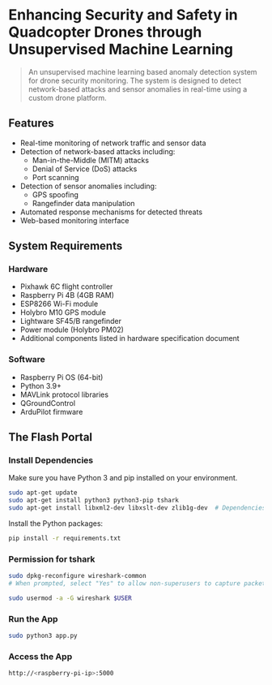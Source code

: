 # Enhancing Security and Safety in Quadcopter Drones through Unsupervised Machine Learning

> An unsupervised machine learning based anomaly detection system for drone security monitoring. The system is designed to detect network-based attacks and sensor anomalies in real-time using a custom drone platform.

## Features

- Real-time monitoring of network traffic and sensor data
- Detection of network-based attacks including:
  - Man-in-the-Middle (MITM) attacks
  - Denial of Service (DoS) attacks
  - Port scanning
- Detection of sensor anomalies including:
  - GPS spoofing
  - Rangefinder data manipulation
- Automated response mechanisms for detected threats
- Web-based monitoring interface

## System Requirements

### Hardware

- Pixhawk 6C flight controller
- Raspberry Pi 4B (4GB RAM)
- ESP8266 Wi-Fi module
- Holybro M10 GPS module
- Lightware SF45/B rangefinder
- Power module (Holybro PM02)
- Additional components listed in hardware specification document

### Software

- Raspberry Pi OS (64-bit)
- Python 3.9+
- MAVLink protocol libraries
- QGroundControl
- ArduPilot firmware

## The Flash Portal

### Install Dependencies

Make sure you have Python 3 and pip installed on your environment.

```bash
sudo apt-get update
sudo apt-get install python3 python3-pip tshark
sudo apt-get install libxml2-dev libxslt-dev zlib1g-dev  # Dependencies for pyshark
```

Install the Python packages:

```bash
pip install -r requirements.txt
```

### Permission for tshark

```bash
sudo dpkg-reconfigure wireshark-common
# When prompted, select "Yes" to allow non-superusers to capture packets.

sudo usermod -a -G wireshark $USER
```

### Run the App

```bash
sudo python3 app.py
```

### Access the App

```bash
http://<raspberry-pi-ip>:5000
```

